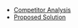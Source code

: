 - [Competitor Analysis](https://docs.google.com/document/d/1EDSSsprncggVXq3hMj71pv-Cj0lElMXjmFki1oJY8vQ/edit?usp=sharing)
- [Proposed Solution](https://docs.google.com/document/d/1gKglfNtdVK0YKfASGQGAbsUDmt6MoWvhxfgRC9aDiRg/edit?usp=sharing)
